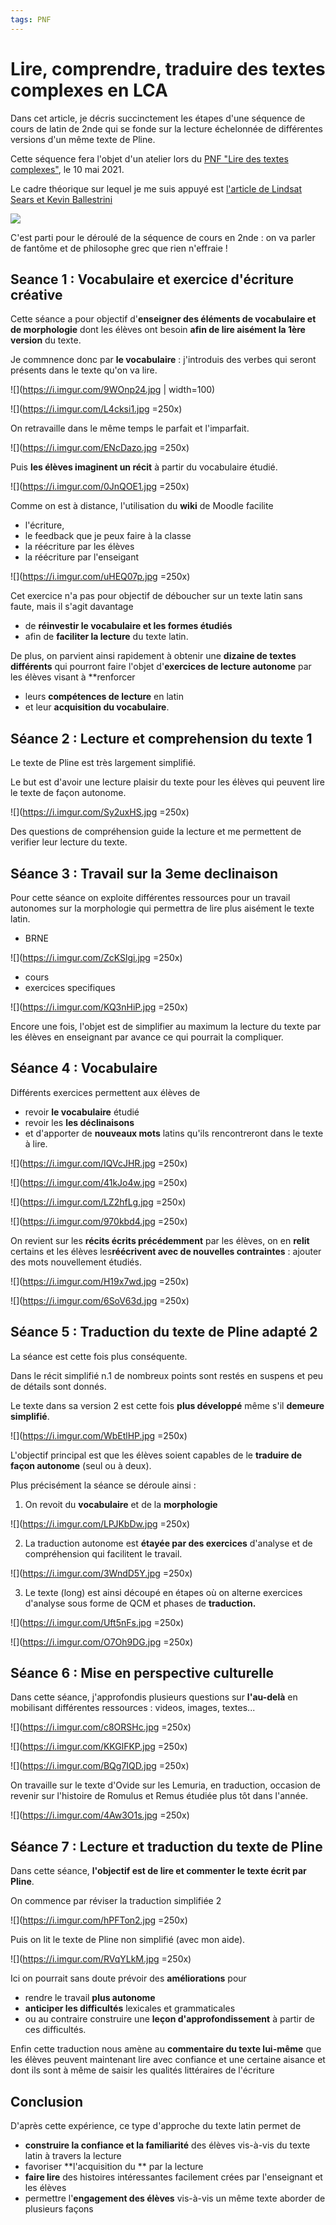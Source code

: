 ```yaml
---
tags: PNF
---
```


# Lire, comprendre, traduire des textes complexes en LCA

Dans cet article, je décris succinctement les étapes d'une séquence de cours de latin de 2nde qui se fonde sur la lecture échelonnée de différentes versions d'un même texte de Pline.

Cette séquence fera l'objet d'un atelier lors du [PNF "Lire des textes complexes"](https://eduscol.education.fr/2750/rendez-vous-des-lettres-2021-lire-et-faire-lire-des-oeuvres-litteraires-complexes), le 10 mai 2021. 

Le cadre théorique sur lequel je me suis appuyé est [l'article de Lindsat Sears et Kevin Ballestrini](https://www.cambridge.org/core/journals/journal-of-classics-teaching/article/adapting-antiquity-using-tiered-texts-to-increase-latin-reading-proficiency/AA82FBC3378B9668B574399F598F7489)

![](https://i.imgur.com/ybJnqMO.png)

C'est parti pour le déroulé de la séquence de cours en 2nde : on va parler de fantôme et de philosophe grec que rien n'effraie !

## Seance 1 : Vocabulaire et exercice d'écriture créative

Cette séance a pour objectif d'**enseigner des éléments de vocabulaire et de morphologie** dont les élèves ont besoin **afin de lire aisément la 1ère version** du texte. 

Je commnence donc par **le vocabulaire** : j'introduis des verbes qui seront présents dans le texte qu'on va lire.

![](https://i.imgur.com/9WOnp24.jpg | width=100)

![](https://i.imgur.com/L4cksi1.jpg =250x)

On retravaille dans le même temps le parfait et l'imparfait.

![](https://i.imgur.com/ENcDazo.jpg =250x)

Puis **les élèves imaginent un récit** à partir du vocabulaire étudié.

![](https://i.imgur.com/0JnQOE1.jpg =250x)

Comme on est à distance, l'utilisation du **wiki** de Moodle facilite 
- l'écriture, 
- le feedback que je peux faire à la classe 
- la réécriture par les élèves
- la réécriture par l'enseigant

![](https://i.imgur.com/uHEQ07p.jpg =250x)

Cet exercice n'a pas pour objectif de déboucher sur un texte latin sans faute, mais il s'agit davantage 
- de **réinvestir le vocabulaire et les formes étudiés** 
- afin de **faciliter la lecture** du texte latin.

De plus, on parvient ainsi rapidement à obtenir une **dizaine de textes différents** qui pourront faire l'objet d'**exercices de lecture autonome** par les élèves visant à **renforcer 
- leurs **compétences de lecture** en latin
- et leur **acquisition du vocabulaire**.


## Séance 2 : Lecture et comprehension du texte 1

Le texte de Pline est très largement simplifié.

Le but est d'avoir une lecture plaisir du texte pour les élèves qui peuvent lire le texte de façon autonome.

![](https://i.imgur.com/Sy2uxHS.jpg =250x)

Des questions de compréhension guide la lecture et me permettent de verifier leur lecture du texte.


## Séance 3 : Travail sur la 3eme declinaison 

Pour cette séance on exploite différentes ressources pour un travail autonomes sur la morphologie qui permettra de lire plus aisément le texte latin.

- BRNE 

![](https://i.imgur.com/ZcKSlgi.jpg =250x)


- cours 
- exercices specifiques

![](https://i.imgur.com/KQ3nHiP.jpg =250x)

Encore une fois, l'objet est de simplifier au maximum la lecture du texte par les élèves en enseignant par avance ce qui pourrait la compliquer. 


## Séance 4 : Vocabulaire

Différents exercices permettent aux élèves de 
- revoir **le vocabulaire** étudié 
- revoir les **les déclinaisons** 
- et d'apporter de **nouveaux mots** latins qu'ils rencontreront dans le texte à lire. 

![](https://i.imgur.com/IQVcJHR.jpg =250x)

![](https://i.imgur.com/41kJo4w.jpg =250x)

![](https://i.imgur.com/LZ2hfLg.jpg =250x)

![](https://i.imgur.com/970kbd4.jpg =250x)


On revient sur les **récits écrits précédemment** par les élèves, on en **relit** certains et les élèves les**réécrivent avec de nouvelles contraintes** : ajouter des mots nouvellement étudiés.


![](https://i.imgur.com/H19x7wd.jpg =250x)


![](https://i.imgur.com/6SoV63d.jpg =250x)



## Séance 5 : Traduction du texte de Pline adapté 2

La séance est cette fois plus conséquente. 

Dans le récit simplifié n.1 de nombreux points sont restés en suspens et peu de détails sont donnés. 

Le texte dans sa version 2 est cette fois **plus développé** même s'il **demeure simplifié**.

![](https://i.imgur.com/WbEtlHP.jpg =250x)


L'objectif principal est que les élèves soient capables de le **traduire de façon autonome** (seul ou à deux). 

Plus précisément la séance se déroule ainsi : 

1. On revoit du **vocabulaire** et de la **morphologie** 

![](https://i.imgur.com/LPJKbDw.jpg =250x)


2. La traduction autonome est **étayée par des exercices** d'analyse et de compréhension qui facilitent le travail.

![](https://i.imgur.com/3WndD5Y.jpg =250x)


3. Le texte (long) est ainsi découpé en étapes où on alterne exercices d'analyse sous forme de QCM et phases de **traduction.**

![](https://i.imgur.com/Uft5nFs.jpg =250x)

![](https://i.imgur.com/O7Oh9DG.jpg =250x)


## Séance 6 : Mise en perspective culturelle

Dans cette séance, j'approfondis plusieurs questions sur **l'au-delà** en mobilisant différentes ressources : videos, images, textes...

![](https://i.imgur.com/c8ORSHc.jpg =250x)

![](https://i.imgur.com/KKGlFKP.jpg =250x)

![](https://i.imgur.com/BQg7IQD.jpg =250x)


On travaille sur le texte d'Ovide sur les Lemuria, en traduction, occasion de revenir sur l'histoire de Romulus et Remus étudiée plus tôt dans l'année. 

![](https://i.imgur.com/4Aw3O1s.jpg =250x)


## Séance 7 : Lecture et traduction du texte de Pline


Dans cette séance, **l'objectif est de lire et commenter le texte écrit par Pline**. 

On commence par réviser la traduction simplifiée 2

![](https://i.imgur.com/hPFTon2.jpg =250x)


Puis on lit le texte de Pline non simplifié (avec mon aide).

![](https://i.imgur.com/RVqYLkM.jpg =250x)

Ici on pourrait sans doute prévoir des **améliorations** pour 
- rendre le travail **plus autonome**
- **anticiper les difficultés** lexicales et grammaticales 
- ou au contraire construire une **leçon d'approfondissement** à partir de ces difficultés.

Enfin cette traduction nous amène au **commentaire du texte lui-même** que les élèves peuvent maintenant lire avec confiance et une certaine aisance et dont ils sont à  même de saisir les qualités littéraires de l'écriture

## Conclusion 

D'après cette expérience, ce type d'approche du texte latin permet de

- **construire la confiance et la familiarité** des élèves vis-à-vis du texte latin à travers la lecture
- favoriser **l'acquisition du ** par la lecture
- **faire lire** des histoires intéressantes facilement crées par l'enseignant et les élèves
- permettre l'**engagement des élèves** vis-à-vis un même texte aborder de plusieurs façons
